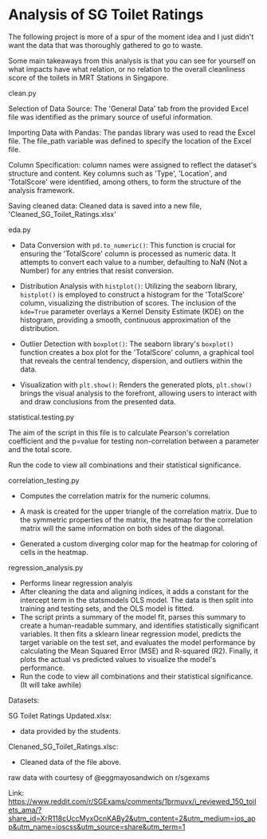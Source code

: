 # Analysis of SG Toilet Ratings

The following project is more of a spur of the moment idea and I just didn't want the data that was thoroughly gathered to go to waste.

Some main takeaways from this analysis is that you can see for yourself on what impacts have what relation, or no relation to the overall cleanliness score of the toilets in MRT Stations in Singapore. 


clean.py



Selection of Data Source: The 'General Data' tab from the provided Excel file was identified as the primary source of useful information. 

Importing Data with Pandas: The pandas library was used to read the Excel file. The file_path variable was defined to specify the location of the Excel file.

Column Specification: column names were assigned to reflect the dataset's structure and content. Key columns such as 'Type', 'Location', and 'TotalScore' were identified, among others, to form the structure of the analysis framework.

Saving cleaned data: Cleaned data is saved into a new file, 'Cleaned_SG_Toilet_Ratings.xlsx'


eda.py


- Data Conversion with `pd.to_numeric()`: This function is crucial for ensuring the 'TotalScore' column is processed as numeric data. It attempts to convert each value to a number, defaulting to NaN (Not a Number) for any entries that resist conversion.

- Distribution Analysis with `histplot()`: Utilizing the seaborn library, `histplot()` is employed to construct a histogram for the 'TotalScore' column, visualizing the distribution of scores. The inclusion of the `kde=True` parameter overlays a Kernel Density Estimate (KDE) on the histogram, providing a smooth, continuous approximation of the distribution.

- Outlier Detection with `boxplot()`: The seaborn library's `boxplot()` function creates a box plot for the 'TotalScore' column, a graphical tool that reveals the central tendency, dispersion, and outliers within the data.

- Visualization with `plt.show()`: Renders the generated plots, `plt.show()` brings the visual analysis to the forefront, allowing users to interact with and draw conclusions from the presented data.



statistical.testing.py


The aim of the script in this file is to calculate Pearson's correlation coefficient and the p=value for testing non-correlation between a parameter and the total score.

Run the code to view all combinations and their statistical significance.


correlation_testing.py


- Computes the correlation matrix for the numeric columns.

- A mask is created for the upper triangle of the correlation matrix. Due to the symmetric properties of the matrix, the heatmap for the correlation matrix will the same information on both sides of the diagonal.

- Generated a custom diverging color map for the heatmap for coloring of cells in the heatmap.


regression_analysis.py

- Performs linear regression analyis
- After cleaning the data and aligning indices, it adds a constant for the intercept term in the statsmodels OLS model. The data is then split into training and testing sets, and the OLS model is fitted.
- The script prints a summary of the model fit, parses this summary to create a human-readable summary, and identifies statistically significant variables. It then fits a sklearn linear regression model, predicts the target variable on the test set, and evaluates the model performance by calculating the Mean Squared Error (MSE) and R-squared (R2). Finally, it plots the actual vs predicted values to visualize the model's performance.
- Run the code to view all combinations and their statistical significance. (It will take awhile)


Datasets:

SG Toilet Ratings Updated.xlsx:

- data provided by the students.

Clenaned_SG_Toilet_Ratings.xlsc:

- Cleaned data of the file above.


raw data with courtesy of @eggmayosandwich on r/sgexams

Link: https://www.reddit.com/r/SGExams/comments/1brmuvx/i_reviewed_150_toilets_ama/?share_id=XrR118cUccMyxOcnKABy2&utm_content=2&utm_medium=ios_app&utm_name=ioscss&utm_source=share&utm_term=1





